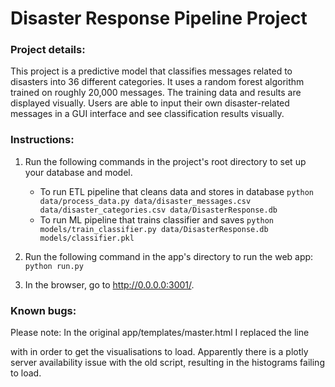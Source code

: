 # Disaster Response Pipeline Project

### Project details:
This project is a predictive model that classifies messages related to disasters into 36 different categories.
It uses a random forest algorithm trained on roughly 20,000 messages. The training data and results are displayed visually.
Users are able to input their own disaster-related messages in a GUI interface and see classification results visually.

### Instructions:
1. Run the following commands in the project's root directory to set up your database and model.

    - To run ETL pipeline that cleans data and stores in database
        `python data/process_data.py data/disaster_messages.csv data/disaster_categories.csv data/DisasterResponse.db`
    - To run ML pipeline that trains classifier and saves
        `python models/train_classifier.py data/DisasterResponse.db models/classifier.pkl`

2. Run the following command in the app's directory to run the web app:
    `python run.py`

3. In the browser, go to http://0.0.0.0:3001/.

### Known bugs:
Please note: In the original app/templates/master.html I replaced the line 
<script src="https://d14fo0winaifog.cloudfront.net/plotly-basic.js"></script> with 
<script src="https://cdn.plot.ly/plotly-latest.min.js"></script> in order to get the visualisations to load. Apparently there is a plotly server availability issue with the old script, resulting in the histograms failing to load.